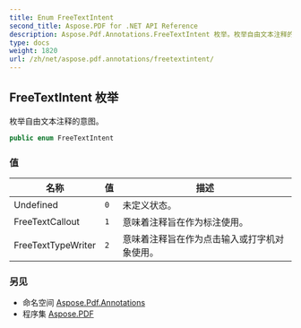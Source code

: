 ```yaml
---
title: Enum FreeTextIntent
second_title: Aspose.PDF for .NET API Reference
description: Aspose.Pdf.Annotations.FreeTextIntent 枚举。枚举自由文本注释的意图
type: docs
weight: 1820
url: /zh/net/aspose.pdf.annotations/freetextintent/
---
```

## FreeTextIntent 枚举

枚举自由文本注释的意图。

```csharp
public enum FreeTextIntent
```

### 值

| 名称 | 值 | 描述 |
| --- | --- | --- |
| Undefined | `0` | 未定义状态。 |
| FreeTextCallout | `1` | 意味着注释旨在作为标注使用。 |
| FreeTextTypeWriter | `2` | 意味着注释旨在作为点击输入或打字机对象使用。 |

### 另见

* 命名空间 [Aspose.Pdf.Annotations](../../aspose.pdf.annotations/)
* 程序集 [Aspose.PDF](../../)